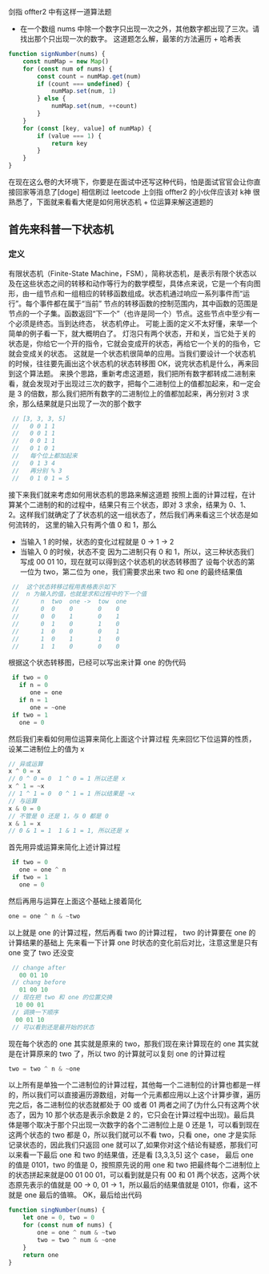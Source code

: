 剑指 offter2 中有这样一道算法题
* 在一个数组 nums 中除一个数字只出现一次之外，其他数字都出现了三次。请找出那个只出现一次的数字。
这道题怎么解，最笨的方法遍历 + 哈希表
```js
function signNumber(nums) {
    const numMap = new Map()
    for (const num of nums) {
        const count = numMap.get(num)
        if (count === undefined) {
            numMap.set(num, 1)
        } else {
            numMap.set(num, ++count)
        }
    }
    for (const [key, value] of numMap) {
        if (value === 1) {
            return key
        }
    }
}
```
在现在这么卷的大环境下，你要是在面试中还写这种代码，怕是面试官官会让你直接回家等消息了[doge]
相信刷过 leetcode 上剑指 offter2 的小伙伴应该对 k神 很熟悉了，下面就来看看大佬是如何用状态机 + 位运算来解这道题的
## 首先来科普一下状态机
### 定义
有限状态机（Finite-State Machine，FSM），简称状态机，是表示有限个状态以及在这些状态之间的转移和动作等行为的数学模型，具体点来说，它是一个有向图形，由一组节点和一组相应的转移函数组成。状态机通过响应一系列事件而“运行”。每个事件都在属于“当前” 节点的转移函数的控制范围内，其中函数的范围是节点的一个子集。函数返回“下一个”（也许是同一个）节点。这些节点中至少有一个必须是终态。当到达终态， 状态机停止。
可能上面的定义不太好懂，来举一个简单的例子看一下，就大概明白了。
灯泡只有两个状态，开和关，当它处于关的状态是，你给它一个开的指令，它就会变成开的状态，再给它一个关的的指令，它就会变成关的状态。
这就是一个状态机很简单的应用。当我们要设计一个状态机的时候，往往要先画出这个状态机的状态转移图
OK，说完状态机是什么，再来回到这个算法题。
来换个思路，重新考虑这道题，我们把所有数字都转成二进制来看，就会发现对于出现过三次的数字，把每个二进制位上的值都加起来，和一定会是 3 的倍数，那么我们把所有数字的二进制位上的值都加起来，再分别对 3 求余，那么结果就是只出现了一次的那个数字
```js
 // [3, 3, 3, 5]
 //   0 0 1 1
 //   0 0 1 1
 //   0 0 1 1
 //   0 1 0 1
 //   每个位上都加起来
 //   0 1 3 4
 //   再分别 % 3
 //   0 1 0 1 = 5
```
接下来我们就来考虑如何用状态机的思路来解这道题
按照上面的计算过程，在计算某个二进制的和的过程中，结果只有三个状态，即对 3 求余，结果为 0、1、2。这样我们就确定了了状态机的这一组状态了，然后我们再来看这三个状态是如何流转的，
这里的输入只有两个值 0 和 1，那么
- 当输入 1 的时候，状态的变化过程就是 0 -> 1 -> 2
- 当输入 0 的时候，状态不变
因为二进制只有 0 和 1，所以，这三种状态我们写成 00 01 10，现在就可以得到这个状态机的状态转移图了
设每个状态的第一位为 two，第二位为 one，我们需要求出来 two 和 one 的最终结果值
```js
 //  这个状态转移过程用表格表示如下
 //  n 为输入的值，也就是求和过程中的下一个值
 //      n  two  one ->  tow  one
 //      0  0    0       0    0
 //      0  0    1       0    1
 //      0  1    0       1    0
 //      1  0    0       0    1
 //      1  0    1       1    0
 //      1  1    0       0    0
```
根据这个状态转移图，已经可以写出来计算 one 的伪代码
```js
 if two = 0
   if n = 0
      one = one
   if n = 1
      one = ~one
 if two = 1
   one = 0
```
然后我们来看如何用位运算来简化上面这个计算过程
先来回忆下位运算的性质，设某二进制位上的值为 x
```js
// 异或运算
x ^ 0 = x  
// 0 ^ 0 = 0  1 ^ 0 = 1 所以还是 x
x ^ 1 = ~x 
// 1 ^ 1 = 0  0 ^ 1 = 1 所以结果是 ~x
// 与运算
x & 0 = 0  
// 不管是 0 还是 1，与 0 都是 0
x & 1 = x 
// 0 & 1 = 1  1 & 1 = 1, 所以还是 x
```
首先用异或运算来简化上述计算过程
```js
 if two = 0
   one = one ^ n
 if two = 1
   one = 0
```
然后再用与运算在上面这个基础上接着简化
```js
one = one ^ n & ~two
```
以上就是 one 的计算过程，然后再看 two 的计算过程， two 的计算要在 one 的计算结果的基础上
先来看一下计算 one 时状态的变化前后对比，注意这里是只有 one 变了 two 还没变
```js
 // change after
   00 01 10
 // chang before
   01 00 10
 // 现在把 two 和 one 的位置交换
  10 00 01
 // 调换一下顺序
  00 01 10
 // 可以看到还是最开始的状态
```
现在每个状态的 one 其实就是原来的 two，那我们现在来计算现在的 one 其实就是在计算原来的 two 了，所以 two 的计算就可以复刻 one 的计算过程
```js
two = two ^ n & ~one
```
以上所有是单独一个二进制位的计算过程，其他每一个二进制位的计算也都是一样的，所以我们可以直接遍历源数组，对每一个元素都应用以上这个计算步骤，遍历完之后，各二进制位的状态就都处于 00 或者 01 两者之间了(为什么只有这两个状态了，因为 10 那个状态是表示余数是 2 的，它只会在计算过程中出现)。最后具体是哪个取决于那个只出现一次数字的各个二进制位上是 0 还是 1，可以看到现在这两个状态的 two 都是 0，所以我们就可以不看 two，只看 one，one 才是实际记录状态的，因此我们只返回 one 就可以了,如果你对这个结论有疑惑，那我们可以来看一下最后 one 和 two 的结果值，还是看 [3,3,3,5] 这个 case，
最后 one 的值是 0101，two 的值是 0，按照原先说的用 one 和 two 把最终每个二进制位上的状态拼起来就是00 01 00 01，可以看到就是只有 00 和 01 两个状态，这两个状态原先表示的值就是 00 -> 0, 01 -> 1，所以最后的结果值就是 0101，你看，这不就是 one 最后的值嘛。
OK，最后给出代码
```js
function singNumber(nums) {
    let one = 0, two = 0
    for (const num of nums) {
        one = one ^ num & ~two
        two = two ^ num & ~one
    }
    return one
}
```


